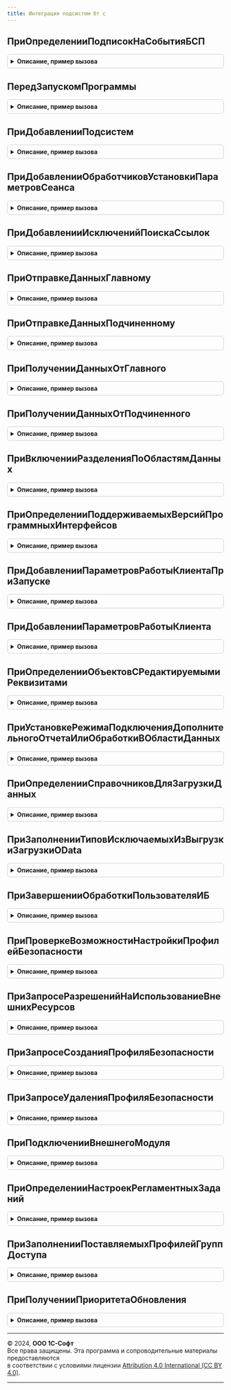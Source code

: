 ```yaml
---
title: Интеграция подсистем бт с
---
```



## ПриОпределенииПодписокНаСобытияБСП
<details style="margin: 1em 0; padding: 0.5em; border: 1px solid #ccc; border-radius: 6px;">

<summary style="font-weight: bold; cursor: pointer;">Описание, пример вызова</summary>

```bsl
// Обработка программных событий, возникающих в подсистемах БСП.
// Только для вызовов из библиотеки БСП в БТС.

// Определяет события, на которые подписана эта библиотека.
//
// Параметры:
//  Подписки - Структура - Ключами свойств структуры являются имена событий, на которые
//           подписана эта библиотека.
//
Процедура ПриОпределенииПодписокНаСобытияБСП(Подписки) Экспорт
```

Пример вызова
```bsl
ИнтеграцияПодсистемБТС.ПриОпределенииПодписокНаСобытияБСП(Подписки) 
```
</details>

## ПередЗапускомПрограммы
<details style="margin: 1em 0; padding: 0.5em; border: 1px solid #ccc; border-radius: 6px;">

<summary style="font-weight: bold; cursor: pointer;">Описание, пример вызова</summary>

```bsl

// См. ОбщегоНазначенияПереопределяемый.ПередЗапускомПрограммы
Процедура ПередЗапускомПрограммы() Экспорт
```

Пример вызова
```bsl
ИнтеграцияПодсистемБТС.ПередЗапускомПрограммы() 
```
</details>

## ПриДобавленииПодсистем
<details style="margin: 1em 0; padding: 0.5em; border: 1px solid #ccc; border-radius: 6px;">

<summary style="font-weight: bold; cursor: pointer;">Описание, пример вызова</summary>

```bsl

// См. ПодсистемыКонфигурацииПереопределяемый.ПриДобавленииПодсистем
//
// Параметры:
// 	МодулиПодсистем - Массив из Строка - имена модулей.
Процедура ПриДобавленииПодсистем(МодулиПодсистем) Экспорт
```

Пример вызова
```bsl
ИнтеграцияПодсистемБТС.ПриДобавленииПодсистем(МодулиПодсистем) 
```
</details>

## ПриДобавленииОбработчиковУстановкиПараметровСеанса
<details style="margin: 1em 0; padding: 0.5em; border: 1px solid #ccc; border-radius: 6px;">

<summary style="font-weight: bold; cursor: pointer;">Описание, пример вызова</summary>

```bsl

// См. ОбщегоНазначенияПереопределяемый.ПриДобавленииОбработчиковУстановкиПараметровСеанса.
Процедура ПриДобавленииОбработчиковУстановкиПараметровСеанса(Обработчики) Экспорт
```

Пример вызова
```bsl
ИнтеграцияПодсистемБТС.ПриДобавленииОбработчиковУстановкиПараметровСеанса(Обработчики) 
```
</details>

## ПриДобавленииИсключенийПоискаСсылок
<details style="margin: 1em 0; padding: 0.5em; border: 1px solid #ccc; border-radius: 6px;">

<summary style="font-weight: bold; cursor: pointer;">Описание, пример вызова</summary>

```bsl

// См. ОбщегоНазначенияПереопределяемый.ПриДобавленииИсключенийПоискаСсылок
Процедура ПриДобавленииИсключенийПоискаСсылок(ИсключенияПоискаСсылок) Экспорт
```

Пример вызова
```bsl
ИнтеграцияПодсистемБТС.ПриДобавленииИсключенийПоискаСсылок(ИсключенияПоискаСсылок) 
```
</details>

## ПриОтправкеДанныхГлавному
<details style="margin: 1em 0; padding: 0.5em; border: 1px solid #ccc; border-radius: 6px;">

<summary style="font-weight: bold; cursor: pointer;">Описание, пример вызова</summary>

```bsl

// См. ПриОтправкеДанныхГлавномув синтаксис-помощнике
//
// Параметры:
//  ЭлементДанных - Произвольный - объект базы данных
//  ОтправкаЭлемента - ОтправкаЭлементаДанных
//  Получатель - ПланОбменаСсылка
Процедура ПриОтправкеДанныхГлавному(ЭлементДанных, ОтправкаЭлемента, Получатель) Экспорт
```

Пример вызова
```bsl
ИнтеграцияПодсистемБТС.ПриОтправкеДанныхГлавному(ЭлементДанных, ОтправкаЭлемента, Получатель) 
```
</details>

## ПриОтправкеДанныхПодчиненному
<details style="margin: 1em 0; padding: 0.5em; border: 1px solid #ccc; border-radius: 6px;">

<summary style="font-weight: bold; cursor: pointer;">Описание, пример вызова</summary>

```bsl

// См. ПриОтправкеДанныхПодчиненномув синтаксис-помощнике
//
// Параметры:
//  ЭлементДанных - Произвольный - объект базы данных
//  ОтправкаЭлемента - ОтправкаЭлементаДанных
//  СозданиеНачальногоОбраза - Булево
//  Получатель - ПланОбменаСсылка
Процедура ПриОтправкеДанныхПодчиненному(ЭлементДанных, ОтправкаЭлемента, СозданиеНачальногоОбраза, Получатель) Экспорт
```

Пример вызова
```bsl
ИнтеграцияПодсистемБТС.ПриОтправкеДанныхПодчиненному(ЭлементДанных, ОтправкаЭлемента, СозданиеНачальногоОбраза, Получатель) 
```
</details>

## ПриПолученииДанныхОтГлавного
<details style="margin: 1em 0; padding: 0.5em; border: 1px solid #ccc; border-radius: 6px;">

<summary style="font-weight: bold; cursor: pointer;">Описание, пример вызова</summary>

```bsl

// См. ПриПолученииДанныхОтГлавногов синтаксис-помощнике
//
// Параметры:
//  ЭлементДанных - Произвольный - объект базы данных
//  ПолучениеЭлемента - ПолучениеЭлементаДанных
//  ОтправкаНазад - Булево
//  Отправитель - ПланОбменаСсылка
Процедура ПриПолученииДанныхОтГлавного(ЭлементДанных, ПолучениеЭлемента, ОтправкаНазад, Отправитель) Экспорт
```

Пример вызова
```bsl
ИнтеграцияПодсистемБТС.ПриПолученииДанныхОтГлавного(ЭлементДанных, ПолучениеЭлемента, ОтправкаНазад, Отправитель) 
```
</details>

## ПриПолученииДанныхОтПодчиненного
<details style="margin: 1em 0; padding: 0.5em; border: 1px solid #ccc; border-radius: 6px;">

<summary style="font-weight: bold; cursor: pointer;">Описание, пример вызова</summary>

```bsl

// См. ПриПолученииДанныхОтПодчиненного в синтаксис-помощнике
//
// Параметры:
//  ЭлементДанных - Произвольный - объект базы данных
//  ПолучениеЭлемента - ПолучениеЭлементаДанных
//  ОтправкаНазад - Булево
//  Отправитель - ПланОбменаСсылка
Процедура ПриПолученииДанныхОтПодчиненного(ЭлементДанных, ПолучениеЭлемента, ОтправкаНазад, Отправитель) Экспорт
```

Пример вызова
```bsl
ИнтеграцияПодсистемБТС.ПриПолученииДанныхОтПодчиненного(ЭлементДанных, ПолучениеЭлемента, ОтправкаНазад, Отправитель) 
```
</details>

## ПриВключенииРазделенияПоОбластямДанных
<details style="margin: 1em 0; padding: 0.5em; border: 1px solid #ccc; border-radius: 6px;">

<summary style="font-weight: bold; cursor: pointer;">Описание, пример вызова</summary>

```bsl

// См. РаботаВМоделиСервисаПереопределяемый.ПриВключенииРазделенияПоОбластямДанных
Процедура ПриВключенииРазделенияПоОбластямДанных() Экспорт
```

Пример вызова
```bsl
ИнтеграцияПодсистемБТС.ПриВключенииРазделенияПоОбластямДанных() 
```
</details>

## ПриОпределенииПоддерживаемыхВерсийПрограммныхИнтерфейсов
<details style="margin: 1em 0; padding: 0.5em; border: 1px solid #ccc; border-radius: 6px;">

<summary style="font-weight: bold; cursor: pointer;">Описание, пример вызова</summary>

```bsl

// См. ОбщегоНазначенияПереопределяемый.ПриОпределенииПоддерживаемыхВерсийПрограммныхИнтерфейсов
// Параметры:
//  СтруктураПоддерживаемыхВерсий - Структура - в ключе указывается имя программного интерфейса,
//                                     а в значениях - массив строк с поддерживаемыми версиями этого интерфейса.
Процедура ПриОпределенииПоддерживаемыхВерсийПрограммныхИнтерфейсов(Знач СтруктураПоддерживаемыхВерсий) Экспорт
```

Пример вызова
```bsl
ИнтеграцияПодсистемБТС.ПриОпределенииПоддерживаемыхВерсийПрограммныхИнтерфейсов(СтруктураПоддерживаемыхВерсий) 
```
</details>

## ПриДобавленииПараметровРаботыКлиентаПриЗапуске
<details style="margin: 1em 0; padding: 0.5em; border: 1px solid #ccc; border-radius: 6px;">

<summary style="font-weight: bold; cursor: pointer;">Описание, пример вызова</summary>

```bsl

// См. СтандартныеПодсистемыКлиент.ПараметрыРаботыКлиентаПриЗапуске
// Параметры:
//   Параметры - Структура - имена и значения параметров работы клиента при запуске, которые необходимо задать.
Процедура ПриДобавленииПараметровРаботыКлиентаПриЗапуске(Параметры) Экспорт
```

Пример вызова
```bsl
ИнтеграцияПодсистемБТС.ПриДобавленииПараметровРаботыКлиентаПриЗапуске(Параметры) 
```
</details>

## ПриДобавленииПараметровРаботыКлиента
<details style="margin: 1em 0; padding: 0.5em; border: 1px solid #ccc; border-radius: 6px;">

<summary style="font-weight: bold; cursor: pointer;">Описание, пример вызова</summary>

```bsl

// См. СтандартныеПодсистемыКлиент.ПараметрыРаботыКлиента
//
// Параметры:
//   Параметры - Структура - имена и значения параметров работы клиента при запуске, которые необходимо задать.
Процедура ПриДобавленииПараметровРаботыКлиента(Параметры) Экспорт
```

Пример вызова
```bsl
ИнтеграцияПодсистемБТС.ПриДобавленииПараметровРаботыКлиента(Параметры) 
```
</details>

## ПриОпределенииОбъектовСРедактируемымиРеквизитами
<details style="margin: 1em 0; padding: 0.5em; border: 1px solid #ccc; border-radius: 6px;">

<summary style="font-weight: bold; cursor: pointer;">Описание, пример вызова</summary>

```bsl

// См. ГрупповоеИзменениеОбъектовПереопределяемый.ПриОпределенииОбъектовСРедактируемымиРеквизитами
//
// Параметры:
//  Объекты - Соответствие из КлючИЗначение
Процедура ПриОпределенииОбъектовСРедактируемымиРеквизитами(Объекты) Экспорт
```

Пример вызова
```bsl
ИнтеграцияПодсистемБТС.ПриОпределенииОбъектовСРедактируемымиРеквизитами(Объекты) 
```
</details>

## ПриУстановкеРежимаПодключенияДополнительногоОтчетаИлиОбработкиВОбластиДанных
<details style="margin: 1em 0; padding: 0.5em; border: 1px solid #ccc; border-radius: 6px;">

<summary style="font-weight: bold; cursor: pointer;">Описание, пример вызова</summary>

```bsl

// Устарела.
Процедура ПриУстановкеРежимаПодключенияДополнительногоОтчетаИлиОбработкиВОбластиДанных(ПоставляемаяОбработка, Экспорт
```

Пример вызова
```bsl
ИнтеграцияПодсистемБТС.ПриУстановкеРежимаПодключенияДополнительногоОтчетаИлиОбработкиВОбластиДанных(ПоставляемаяОбработка, );
```
</details>

## ПриОпределенииСправочниковДляЗагрузкиДанных
<details style="margin: 1em 0; padding: 0.5em; border: 1px solid #ccc; border-radius: 6px;">

<summary style="font-weight: bold; cursor: pointer;">Описание, пример вызова</summary>

```bsl

// См. ЗагрузкаДанныхИзФайлаПереопределяемый.ПриОпределенииСправочниковДляЗагрузкиДанных
//
// Параметры:
//  ЗагружаемыеСправочники - ТаблицаЗначений
Процедура ПриОпределенииСправочниковДляЗагрузкиДанных(ЗагружаемыеСправочники) Экспорт
```

Пример вызова
```bsl
ИнтеграцияПодсистемБТС.ПриОпределенииСправочниковДляЗагрузкиДанных(ЗагружаемыеСправочники) 
```
</details>

## ПриЗаполненииТиповИсключаемыхИзВыгрузкиЗагрузкиOData
<details style="margin: 1em 0; padding: 0.5em; border: 1px solid #ccc; border-radius: 6px;">

<summary style="font-weight: bold; cursor: pointer;">Описание, пример вызова</summary>

```bsl

// См. ИнтеграцияПодсистемБСП.ПриЗаполненииТиповИсключаемыхИзВыгрузкиЗагрузкиOData
//
// Параметры:
//  Типы - Массив из ОбъектМетаданных - объекты метаданных, исключаемые из выгрузки и загрузки.
Процедура ПриЗаполненииТиповИсключаемыхИзВыгрузкиЗагрузкиOData(Типы) Экспорт
```

Пример вызова
```bsl
ИнтеграцияПодсистемБТС.ПриЗаполненииТиповИсключаемыхИзВыгрузкиЗагрузкиOData(Типы) 
```
</details>

## ПриЗавершенииОбработкиПользователяИБ
<details style="margin: 1em 0; padding: 0.5em; border: 1px solid #ccc; border-radius: 6px;">

<summary style="font-weight: bold; cursor: pointer;">Описание, пример вызова</summary>

```bsl

// См. ПользователиСлужебныйВМоделиСервиса.ПриЗавершенииОбработкиПользователяИБ
//
// Параметры:
//  Пользователь - СправочникСсылка.Пользователи
Процедура ПриЗавершенииОбработкиПользователяИБ(Пользователь) Экспорт
```

Пример вызова
```bsl
ИнтеграцияПодсистемБТС.ПриЗавершенииОбработкиПользователяИБ(Пользователь) 
```
</details>

## ПриПроверкеВозможностиНастройкиПрофилейБезопасности
<details style="margin: 1em 0; padding: 0.5em; border: 1px solid #ccc; border-radius: 6px;">

<summary style="font-weight: bold; cursor: pointer;">Описание, пример вызова</summary>

```bsl

// См. РаботаВБезопасномРежимеПереопределяемый.ПриПроверкеВозможностиНастройкиПрофилейБезопасности
Процедура ПриПроверкеВозможностиНастройкиПрофилейБезопасности(Отказ) Экспорт
```

Пример вызова
```bsl
ИнтеграцияПодсистемБТС.ПриПроверкеВозможностиНастройкиПрофилейБезопасности(Отказ) 
```
</details>

## ПриЗапросеРазрешенийНаИспользованиеВнешнихРесурсов
<details style="margin: 1em 0; padding: 0.5em; border: 1px solid #ccc; border-radius: 6px;">

<summary style="font-weight: bold; cursor: pointer;">Описание, пример вызова</summary>

```bsl

// См. РаботаВБезопасномРежимеПереопределяемый.ПриЗапросеРазрешенийНаИспользованиеВнешнихРесурсов
Процедура ПриЗапросеРазрешенийНаИспользованиеВнешнихРесурсов(Знач ПрограммныйМодуль, Экспорт
```

Пример вызова
```bsl
ИнтеграцияПодсистемБТС.ПриЗапросеРазрешенийНаИспользованиеВнешнихРесурсов(ПрограммныйМодуль, );
```
</details>

## ПриЗапросеСозданияПрофиляБезопасности
<details style="margin: 1em 0; padding: 0.5em; border: 1px solid #ccc; border-radius: 6px;">

<summary style="font-weight: bold; cursor: pointer;">Описание, пример вызова</summary>

```bsl

// См. РаботаВБезопасномРежимеПереопределяемый.ПриЗапросеСозданияПрофиляБезопасности
Процедура ПриЗапросеСозданияПрофиляБезопасности(Знач ПрограммныйМодуль, Экспорт
```

Пример вызова
```bsl
ИнтеграцияПодсистемБТС.ПриЗапросеСозданияПрофиляБезопасности(ПрограммныйМодуль, );
```
</details>

## ПриЗапросеУдаленияПрофиляБезопасности
<details style="margin: 1em 0; padding: 0.5em; border: 1px solid #ccc; border-radius: 6px;">

<summary style="font-weight: bold; cursor: pointer;">Описание, пример вызова</summary>

```bsl

// См. РаботаВБезопасномРежимеПереопределяемый.ПриЗапросеУдаленияПрофиляБезопасности
Процедура ПриЗапросеУдаленияПрофиляБезопасности(Знач ПрограммныйМодуль, Экспорт
```

Пример вызова
```bsl
ИнтеграцияПодсистемБТС.ПриЗапросеУдаленияПрофиляБезопасности(ПрограммныйМодуль, );
```
</details>

## ПриПодключенииВнешнегоМодуля
<details style="margin: 1em 0; padding: 0.5em; border: 1px solid #ccc; border-radius: 6px;">

<summary style="font-weight: bold; cursor: pointer;">Описание, пример вызова</summary>

```bsl

// См. РаботаВБезопасномРежимеПереопределяемый.ПриПодключенииВнешнегоМодуля
Процедура ПриПодключенииВнешнегоМодуля(Знач ВнешнийМодуль, Экспорт
```

Пример вызова
```bsl
ИнтеграцияПодсистемБТС.ПриПодключенииВнешнегоМодуля(ВнешнийМодуль, );
```
</details>

## ПриОпределенииНастроекРегламентныхЗаданий
<details style="margin: 1em 0; padding: 0.5em; border: 1px solid #ccc; border-radius: 6px;">

<summary style="font-weight: bold; cursor: pointer;">Описание, пример вызова</summary>

```bsl

// См. РегламентныеЗаданияПереопределяемый.ПриОпределенииНастроекРегламентныхЗаданий
Процедура ПриОпределенииНастроекРегламентныхЗаданий(Настройки) Экспорт
```

Пример вызова
```bsl
ИнтеграцияПодсистемБТС.ПриОпределенииНастроекРегламентныхЗаданий(Настройки) 
```
</details>

## ПриЗаполненииПоставляемыхПрофилейГруппДоступа
<details style="margin: 1em 0; padding: 0.5em; border: 1px solid #ccc; border-radius: 6px;">

<summary style="font-weight: bold; cursor: pointer;">Описание, пример вызова</summary>

```bsl

// См. УправлениеДоступомПереопределяемый.ПриЗаполненииПоставляемыхПрофилейГруппДоступа
Процедура ПриЗаполненииПоставляемыхПрофилейГруппДоступа(ОписанияПрофилей, ПараметрыОбновления) Экспорт
```

Пример вызова
```bsl
ИнтеграцияПодсистемБТС.ПриЗаполненииПоставляемыхПрофилейГруппДоступа(ОписанияПрофилей, ПараметрыОбновления) 
```
</details>

## ПриПолученииПриоритетаОбновления
<details style="margin: 1em 0; padding: 0.5em; border: 1px solid #ccc; border-radius: 6px;">

<summary style="font-weight: bold; cursor: pointer;">Описание, пример вызова</summary>

```bsl

// См. ИнтеграцияПодсистемБСП.ПриПолученииПриоритетаОбновления.
Процедура ПриПолученииПриоритетаОбновления(Приоритет) Экспорт
```

Пример вызова
```bsl
ИнтеграцияПодсистемБТС.ПриПолученииПриоритетаОбновления(Приоритет) 
```
</details>

---

© 2024, **ООО 1С-Софт**  
Все права защищены. Эта программа и сопроводительные материалы предоставляются  
в соответствии с условиями лицензии [Attribution 4.0 International (CC BY 4.0)](https://creativecommons.org/licenses/by/4.0/legalcode).

---
